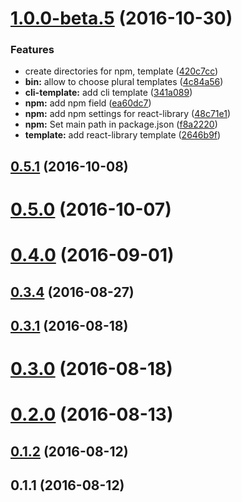 <a name="1.0.0-beta.5"></a>
# [1.0.0-beta.5](https://github.com/abouthiroppy/dish/compare/v0.5.1...v1.0.0-beta.5) (2016-10-30)


### Features

* create directories for npm, template ([420c7cc](https://github.com/abouthiroppy/dish/commit/420c7cc))
* **bin:** allow to choose plural templates ([4c84a56](https://github.com/abouthiroppy/dish/commit/4c84a56))
* **cli-template:** add cli template ([341a089](https://github.com/abouthiroppy/dish/commit/341a089))
* **npm:** add npm field ([ea60dc7](https://github.com/abouthiroppy/dish/commit/ea60dc7))
* **npm:** add npm settings for react-library ([48c71e1](https://github.com/abouthiroppy/dish/commit/48c71e1))
* **npm:** Set main path in package.json ([f8a2220](https://github.com/abouthiroppy/dish/commit/f8a2220))
* **template:** add react-library template ([2646b9f](https://github.com/abouthiroppy/dish/commit/2646b9f))



<a name="0.5.1"></a>
## [0.5.1](https://github.com/abouthiroppy/dish/compare/v0.5.0...v0.5.1) (2016-10-08)



<a name="0.5.0"></a>
# [0.5.0](https://github.com/abouthiroppy/dish/compare/v0.4.0...v0.5.0) (2016-10-07)



<a name="0.4.0"></a>
# [0.4.0](https://github.com/abouthiroppy/dish/compare/v0.3.4...v0.4.0) (2016-09-01)



<a name="0.3.4"></a>
## [0.3.4](https://github.com/abouthiroppy/dish/compare/v0.3.1...v0.3.4) (2016-08-27)



<a name="0.3.1"></a>
## [0.3.1](https://github.com/abouthiroppy/dish/compare/v0.3.0...v0.3.1) (2016-08-18)



<a name="0.3.0"></a>
# [0.3.0](https://github.com/abouthiroppy/dish/compare/v0.2.0...v0.3.0) (2016-08-18)



<a name="0.2.0"></a>
# [0.2.0](https://github.com/abouthiroppy/dish/compare/v0.1.2...v0.2.0) (2016-08-13)



<a name="0.1.2"></a>
## [0.1.2](https://github.com/abouthiroppy/dish/compare/v0.1.1...v0.1.2) (2016-08-12)



<a name="0.1.1"></a>
## 0.1.1 (2016-08-12)



